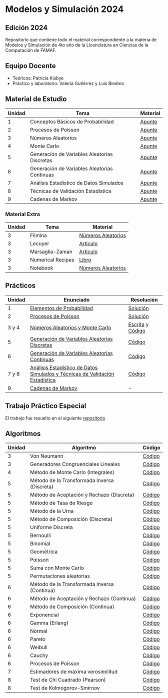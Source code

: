 # Modelos y Simulación 2024

## Edición 2024

Repositorio que contiene todo el material correspondiente a la materia de Modelos y Simulación de 4to año de la Licenciatura en Ciencias de la Computación de FAMAF.


## Equipo Docente

- Teóricos: Patricia Kisbye
- Práctico y laboratorio: Valeria Gutiérrez y Luis Biedma

## Material de Estudio

| Unidad | Tema | Material |
|--------|------|----------|
| 1 | Conceptos Básicos de Probabilidad | [Apunte](/clases/teorico/01_conceptos_basicos_probabilidad.pdf) |
| 2 | Procesos de Poisson | [Apunte](/clases/teorico/02_procesos_de_poisson.pdf) |
| 3 | Números Aleatorios | [Apunte](/clases/teorico/03_numeros_aleatorios.pdf) |
| 4 | Monte Carlo | [Apunte](/clases/teorico/04_monte_carlo.pdf) |
| 5 | Generación de Variables Aleatorias Discretas | [Apunte](/clases/teorico/05_generacion_variables_aleatorias_discretas.pdf) |
| 6 | Generación de Variables Aleatorias Continuas | [Apunte](/clases/teorico/06_generacion_variables_aleatorias_continuas.pdf) |
| 7 | Análisis Estadístico de Datos Simulados | [Apunte](./clases/teorico/07_analisis_estadistico_de_datos_simulados.pdf) |
| 8 | Técnicas de Validación Estadística | [Apunte](./clases/teorico/08_tecnicas_de_validacion_estadistica.pdf) |
| 9 | Cadenas de Markov | [Apunte](./clases/teorico/09_cadenas_de_markov.pdf) |

### Material Extra

| Unidad | Tema | Material |
|------|----------|----------|
| 3 | Filmina | [Números Aleatorios](/clases/material_extra/03.01_numeros_aleatorios_filmina.pdf) |
| 3 | Lecuyer | [Artículo](/clases/material_extra/03.02_lecuyer.pdf) |
| 3 | Marsaglia-Zaman | [Artículo](/clases/material_extra/03.03_marsaglia-zaman.pdf) |
| 3 | Numerical Recipes | [Libro](/clases/material_extra/03.04_numerical_recipes.pdf) |
| 3 | Notebook | [Números Aleatorios](/clases/notebooks/03.05_numeros_aleatorios.ipynb) |

## Prácticos

| Unidad | Enunciado | Resolución |
|--------|-----------|------------|
| 1 | [Elementos de Probabilidad](/practicos/enunciados/01_guia_elementos_de_probabilidad.pdf) | [Solución](/practicos/soluciones/01_guia_soluciones.pdf) |
| 2 | [Procesos de Poisson](/practicos/enunciados/02_guia_procesos_de_poisson.pdf) | [Solución](/practicos/soluciones/02_guia_soluciones.pdf) |
| 3 y 4 | [Números Aleatorios y Monte Carlo](/practicos/enunciados/03_guia_numeros_aleatorios_y_monte_carlo.pdf) | [Escrita](./practicos/soluciones/03_guia_soluciones.pdf) y [Código](./practicos/soluciones/03_guia_soluciones.ipynb) |
| 5 | [Generación de Variables Aleatorias Discretas](/practicos/enunciados/04_guia_generacion_variables_aleatorias_discretas.pdf) | [Código](./practicos/soluciones/04_guia_soluciones.ipynb) |
| 6 | [Generación de Variables Aleatorias Continuas](/practicos/enunciados/05_guia_generacion_variables_aleatorias_continuas.pdf) | [Código](./practicos/soluciones/05_guia_soluciones.ipynb) |
| 7 y 8 | [Análisis Estadístico de Datos Simulados y Técnicas de Validación Estadística](./practicos/enunciados/06_guias_analisis_y_tecnicas_de_validacion_estadisticas.pdf) | [Código](./practicos/soluciones/06_guia_soluciones.ipynb) |
| 9 | [Cadenas de Markov](./practicos/enunciados/07_guia_cadenas_de_markov.pdf) | - |

## Trabajo Práctico Especial

El trabajo fue resuelto en el siguiente [repositorio](https://github.com/helcsnewsxd/famaf-computer_science-models_and_simulation-probability_distribution_selection)

## Algoritmos

| Unidad | Algoritmo | Código |
|--------|-----------|--------|
| 3 | Von Neumann | [Código](./algoritmos/random_numbers/von_Neumann.py) |
| 3 | Generadores Congruenciales Lineales | [Código](./algoritmos/random_numbers/linear_congruential_generators.py) |
| 4 | Método de Monte Carlo (Integrales) | [Código](./algoritmos/random_numbers/monte_carlo.py) |
| 5 | Método de la Transformada Inversa (Discreta) | [Código](./algoritmos/discrete_variables/inverse_method_discrete.py) |
| 5 | Método de Aceptación y Rechazo (Discreta) | [Código](./algoritmos/discrete_variables/rejection_method_discrete.py) |
| 5 | Método de Tasa de Riesgo | [Código](./algoritmos/discrete_variables/risk_rate_method.py) |
| 5 | Método de la Urna | [Código](./algoritmos/discrete_variables/urn_method.py) |
| 5 | Método de Composición (Discreta) | [Código](./algoritmos/discrete_variables/composition_method_discrete.py) |
| 5 | Uniforme Discreta | [Código](./algoritmos/discrete_variables/uniform_discrete.py) |
| 5 | Bernoulli | [Código](./algoritmos/discrete_variables/bernoulli.py) |
| 5 | Binomial | [Código](./algoritmos/discrete_variables/binomial.py) |
| 5 | Geométrica | [Código](./algoritmos/discrete_variables/geometric.py) |
| 5 | Poisson | [Código](./algoritmos/discrete_variables/poisson.py) |
| 5 | Suma con Monte Carlo | [Código](./algoritmos/discrete_variables/monte_carlo_sum.py) |
| 5 | Permutaciones aleatorias | [Código](./algoritmos/discrete_variables/random_permutation.py) |
| 6 | Método de la Transformada Inversa (Continua) | [Código](./algoritmos/continuous_variables/inverse_method_continuous.py) |
| 6 | Método de Aceptación y Rechazo (Continua) | [Código](./algoritmos/continuous_variables/rejection_method_continuous.py) |
| 6 | Método de Composición (Continua) | [Código](./algoritmos/continuous_variables/composition_method_continuous.py) |
| 6 | Exponencial | [Código](./algoritmos/continuous_variables/exponential.py) |
| 6 | Gamma (Erlang) | [Código](./algoritmos/continuous_variables/gamma.py) |
| 6 | Normal | [Código](./algoritmos/continuous_variables/normal.py) |
| 6 | Pareto | [Código](./algoritmos/continuous_variables/pareto.py) |
| 6 | Weibull | [Código](./algoritmos/continuous_variables/weibull.py) |
| 6 | Cauchy | [Código](./algoritmos/continuous_variables/cauchy.py) |
| 6 | Procesos de Poisson | [Código](./algoritmos/continuous_variables/poisson_process.py) |
| 7 | Estimadores de máxima verosimilitud | [Código](./algoritmos/statistical_analysis_and_validation/estimators.py) |
| 8 | Test de Chi Cuadrado (Pearson) | [Código](./algoritmos/statistical_analysis_and_validation/pearson.py) |
| 8 | Test de Kolmogorov-Smirnov | [Código](./algoritmos/statistical_analysis_and_validation/kolmogorov.py) |
